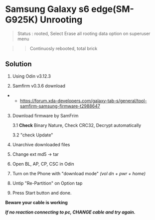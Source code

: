 # Samsung Galaxy s6 edge(SM-G925K) Unrooting

> Status : rooted, Select Erase all rooting data option on superuser menu

>> Continuosly rebooted, total brick

## Solution
1. Using Odin v3.12.3

2. Samfirm v0.3.6 download 
- -  https://forum.xda-developers.com/galaxy-tab-s/general/tool-samfirm-samsung-firmware-t2988647

3. Download firmware by SamFrim

    3.1 **Check** Binary Nature, Check CRC32, Decrypt automatically
    
    3.2 "check Update"
    
4. Unarchive downloaded files

5. Change ext md5 -> tar

6. Open BL, AP, CP, CSC in Odin

7. Turn on the Phone with "download mode" *(vol dn + pwr + home)*

8. Untip "Re-Partition" on Option tap

9. Press Start button and done.

**Beware your cable is working**

***If no reaction connecting to pc, CHANGE cable and try again.***
